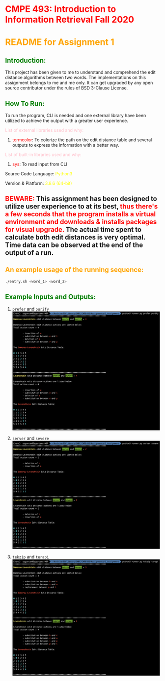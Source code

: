 # <span style="color:red">CMPE 493: Introduction to Information Retrieval Fall 2020</span>
# <span style="color:orange">README for Assignment 1</span>

## <span style="color:green">Introduction: </span>
This project has been given to me to understand and comprehend the edit distance algorithms between two words. The implementations on this assignment belongs to me and me only. It can get upgraded by any open source contributor under the rules of BSD 3-Clause License.

## <span style="color:green">How To Run: </span>
To run the program, CLI is needed and one external library have been utilized to achieve the output with a greater user experience.

<span style="color:pink">List of external libraries used and why:</span>

1. <span style="color:red">termcolor</span>: To colorize the path on the edit distance table and several outputs to express the information with a better way.

<span style="color:pink">List of built-in libraries used and why:</span>

1. <span style="color:red">sys</span>: To read input from CLI 

Source Code Language: <span style="color:yellow">Python3</span>

Version & Platform: <span style="color:yellow">3.8.6 (64-bit)</span>

## <span style="color:red">BEWARE:</span> This assignment has been designed to utilize user experience to at its best, <span style="color:red">thus there's a few seconds that the program installs a virtual environment and downloads & installs packages for visual upgrade.</span> The actual time spent to calculate both edit distances is very optimal. Time data can be observed at the end of the output of a run.

## <span style="color:orange">An example usage of the running sequence:</span>
```bash
./entry.sh <word_1> <word_2>
```

## <span style="color:green">Example Inputs and Outputs: </span>

1. `prefer` and `purify`
![](./media/img1.png)

2. `server` and `severe`
![](./media/img2.png)

3. `tekzip` and `terapi`
![](./media/img3.png)
